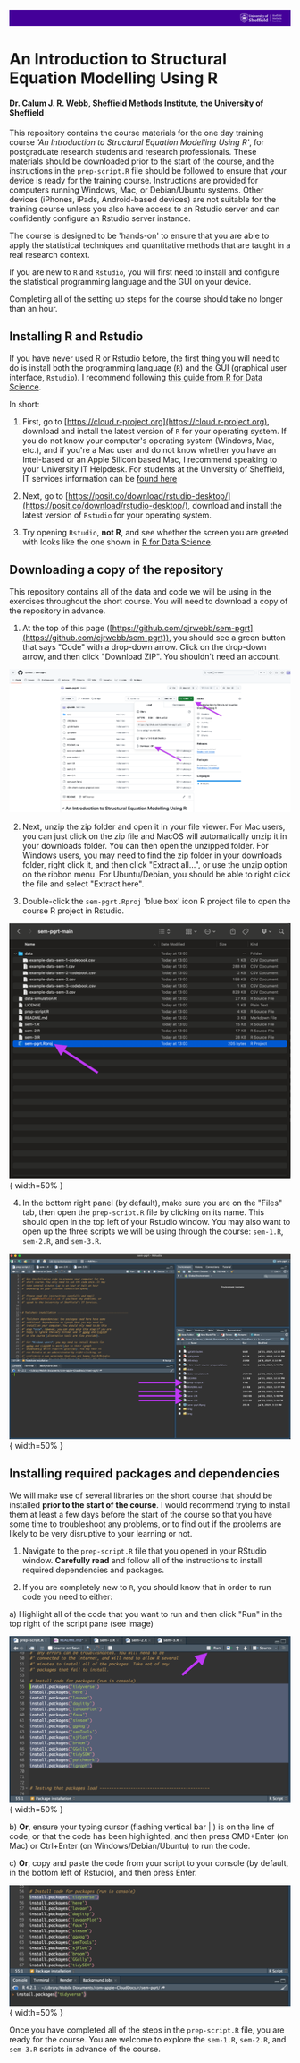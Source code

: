 
![](img/smi-header.png)

# An Introduction to Structural Equation Modelling Using R

#### Dr. Calum J. R. Webb, Sheffield Methods Institute, the University of Sheffield

This repository contains the course materials for the one day training course *'An Introduction to Structural Equation Modelling Using R'*, for postgraduate research students and research professionals. These materials should be downloaded prior to the start of the course, and the instructions in the `prep-script.R` file should be followed to ensure that your device is ready for the training course. Instructions are provided for computers running Windows, Mac, or Debian/Ubuntu systems. Other devices (iPhones, iPads, Android-based devices) are not suitable for the training course unless you also have access to an Rstudio server and can confidently configure an Rstudio server instance. 

The course is designed to be 'hands-on' to ensure that you are able to apply the statistical techniques and quantitative methods that are taught in a real research context.

If you are new to `R` and `Rstudio`, you will first need to install and configure the statistical programming language and the GUI on your device. 

Completing all of the setting up steps for the course should take no longer than an hour.


## Installing R and Rstudio

If you have never used R or Rstudio before, the first thing you will need to do is install both the programming language (`R`) and the GUI (graphical user interface, `Rstudio`). I recommend following [this guide from R for Data Science](https://r4ds.hadley.nz/intro#prerequisites). 

In short: 

1) First, go to [https://cloud.r-project.org](https://cloud.r-project.org), download and install the latest version of `R` for your operating system. If you do not know your computer's operating system (Windows, Mac, etc.), and if you're a Mac user and do not know whether you have an Intel-based or an Apple Silicon based Mac, I recommend speaking to your University IT Helpdesk. For students at the University of Sheffield, IT services information can be [found here](https://www.sheffield.ac.uk/it-services)

2) Next, go to [https://posit.co/download/rstudio-desktop/](https://posit.co/download/rstudio-desktop/), download and install the latest version of `Rstudio` for your operating system. 

3) Try opening `Rstudio`, **not R**, and see whether the screen you are greeted with looks like the one shown in [R for Data Science](https://r4ds.hadley.nz/intro#prerequisites). 


## Downloading a copy of the repository

This repository contains all of the data and code we will be using in the exercises throughout the short course. You will need to download a copy of the repository in advance.

1) At the top of this page ([https://github.com/cjrwebb/sem-pgrt](https://github.com/cjrwebb/sem-pgrt)), you should see a green button that says "Code" with a drop-down arrow. Click on the drop-down arrow, and then click "Download ZIP". You shouldn't need an account.

![](img/readme-img-1.png)


2) Next, unzip the zip folder and open it in your file viewer. For Mac users, you can just click on the zip file and MacOS will automatically unzip it in your downloads folder. You can then open the unzipped folder. For Windows users, you may need to find the zip folder in your downloads folder, right click it, and then click "Extract all...", or use the unzip option on the ribbon menu. For Ubuntu/Debian, you should be able to right click the file and select "Extract here".

3) Double-click the `sem-pgrt.Rproj` 'blue box' icon R project file to open the course R project in Rstudio.


<p align="center" width="100%">

![](img/readme-img-2.png){ width=50% }

</p>


4) In the bottom right panel (by default), make sure you are on the "Files" tab, then open the `prep-script.R` file by clicking on its name. This should open in the top left of your Rstudio window. You may also want to open up the three scripts we will be using through the course: `sem-1.R`, `sem-2.R`, and `sem-3.R`.

<p align="center" width="100%">

![](img/readme-img-3.png){ width=50% }

</p>

## Installing required packages and dependencies

We will make use of several libraries on the short course that should be installed **prior to the start of the course**. I would recommend trying to install them at least a few days before the start of the course so that you have some time to troubleshoot any problems, or to find out if the problems are likely to be very disruptive to your learning or not.

1) Navigate to the `prep-script.R` file that you opened in your RStudio window. **Carefully read** and follow all of the instructions to install required dependencies and packages.

2) If you are completely new to `R`, you should know that in order to run code you need to either:

  a) Highlight all of the code that you want to run and then click "Run" in the top right of the script pane (see image)

<p align="center" width="100%">

  ![](img/readme-img-4.png){ width=50% }

</p>
  
  b) **Or**, ensure your typing cursor (flashing vertical bar | ) is on the line of code, or that the code has been highlighted, and then press CMD+Enter (on Mac) or Ctrl+Enter (on Windows/Debian/Ubuntu) to run the code.
  
  c) **Or**, copy and paste the code from your script to your console (by default, in the bottom left of Rstudio), and then press Enter.
  
<p align="center" width="100%">
  
  ![](img/readme-img-5.png){ width=50% }
  
</p>
  
Once you have completed all of the steps in the `prep-script.R` file, you are ready for the course. You are welcome to explore the `sem-1.R`, `sem-2.R`, and `sem-3.R` scripts in advance of the course. 
  
  
<br><br><br>